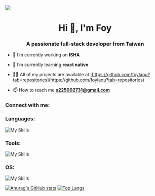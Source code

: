 ![](https://komarev.com/ghpvc/?username=foylaou&style=flat-square)
<h1 align="center">Hi 👋, I'm Foy</h1>
<h3 align="center">A passionate full-stack developer from Taiwan</h3>

- 🔭 I’m currently working on **ISHA**

- 🌱 I’m currently learning **react native**

- 👨‍💻 All of my projects are available at [https://github.com/foylaou?tab=repositories](https://github.com/foylaou?tab=repositories)

- 📫 How to reach me **s225002731@gmail.com**

<h3 align="left">Connect with me:</h3>
<h3 align="left">Languages:</h3>

![My Skills](https://skillicons.dev/icons?i=js,ts,html,css,cs,dart,go,py,cshape)
<h3 align="left">Tools:</h3>

![My Skills](https://skillicons.dev/icons?i=anaconda,pycharm,pytorch,fastapi,flask,opencv,sklearn,tensorflow,cloudflare,discord,docker,dotnet,flutter,gcp,github,jquery,nginx,obsidian,postman,powershell,react,rider,redis,mysql,postgres,react)

<h3 align="left">OS:</h3>

![My Skills](https://skillicons.dev/icons?i=ubuntu,windows,apple)

[![Anurag's GitHub stats](https://github-readme-stats.vercel.app/api?username=foylaou)](https://github.com/anuraghazra/github-readme-stats)
[![Top Langs](https://github-readme-stats.vercel.app/api/top-langs/?username=foylaou)](https://github.com/anuraghazra/github-readme-stats)
